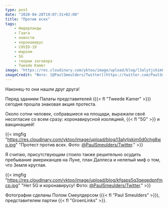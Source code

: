 ```yaml
---
type: post
date: "2020-04-28T19:07:31+02:00"
title: "Против всех"
tags:
    - Нидерланды
    - Гаага
    - новости
    - коронавирус
    - COVID-19
    - маразм
    - 5G
    - теории заговора
    - Tweede Kamer
image: "https://res.cloudinary.com/yktoo/image/upload/blog/l3alytjskim0d0chg8wo.jpg"
imageCredit: "Фото: [@PaulSmeulders/Twitter](https://twitter.com/PaulSmeulders/status/1255086713443102720)."
---
```


Наконец-то они нашли друг друга!

Перед зданием Палаты представителей ({{< fl "Tweede Kamer" >}}) сегодня прошла знаковая акция протеста.

<!--more-->

Около сотни человек, собравшиеся на площади, выражали своё несогласие со всем сразу: коронавирусной изоляцией, {{< fl "5G" >}} и вакцинацией!

{{< imgfig "https://res.cloudinary.com/yktoo/image/upload/blog/l3alytjskim0d0chg8wo.jpg" "Протест против всех. Фото: [@PaulSmeulders/Twitter](https://twitter.com/PaulSmeulders/status/1255086713443102720)." >}}

Я считаю, присутствующим стоило также решительно осудить пребывание американцев на Луне, план Даллеса и нелепый миф о том, что Земля круглая.

{{< imgfig "https://res.cloudinary.com/yktoo/image/upload/blog/kfgaps5q3qeqedpnfmcp.jpg" "Нет 5G и коронавирусу! Фото: [@PaulSmeulders/Twitter](https://twitter.com/PaulSmeulders/status/1255086713443102720)." >}}

Фотографии сделаны Полом Смеулдерсом ({{< fl "Paul Smeulders" >}}), представителем партии {{< fl "GroenLinks" >}}.
